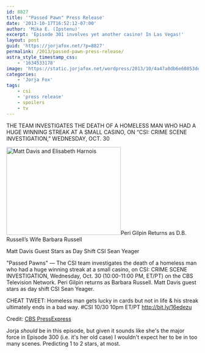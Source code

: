 ```yaml
---
id: 8827
title: '"Passed Pawn" Press Release'
date: '2013-10-17T16:52:12-07:00'
author: 'Mika E. (Ipstenu)'
excerpt: 'Episode 301 involves yet another casino! In Las Vegas!'
layout: post
guid: 'https://jorjafox.net/?p=8827'
permalink: /2013/passed-pawn-press-release/
astra_style_timestamp_css:
    - '1634533178'
image: 'https://static.jorjafox.net/wordpress/2013/10/4a47a0db6e60853dedfcfdf08a5ca2492.png'
categories:
    - 'Jorja Fox'
tags:
    - csi
    - 'press release'
    - spoilers
    - tv
---
```


THE TEAM INVESTIGATES THE DEATH OF A HOMELESS MAN WHO HAD A HUGE WINNING STREAK AT A SMALL CASINO, ON “CSI: CRIME SCENE INVESTIGATION,” WEDNESDAY, OCT. 30

<img class="alignright size-medium wp-image-8828" alt="Matt Davis and Elisabeth Harnois" src="//static.jorjafox.net/wordpress/2013/10/4a47a0db6e60853dedfcfdf08a5ca2492.png" width="300" height="231" />Peri Gilpin Returns as D.B. Russell’s Wife Barbara Russell

Matt Davis Guest Stars as Day Shift CSI Sean Yeager

"Passed Pawns" — The CSI team investigates the death of a homeless man who had a huge winning streak at a small casino, on CSI: CRIME SCENE INVESTIGATION, Wednesday, Oct. 30 (10:00-11:00 PM, ET/PT) on the CBS Television Network. Peri Gilpin returns as Barbara Russell. Matt Davis guest stars as day shift CSI Sean Yeager.

CHEAT TWEET: Homeless man gets lucky in cards but not in life &amp; his streak ultimately ends in a bad way. #CSI 10/30 10pm ET/PT http://bit.ly/16edezu

Credit: <a href="http://www.cbspressexpress.com/cbs-entertainment/releases/view?id=37011">CBS PressExpress</a>

Jorja <em>should</em> be in this episode, but given it sounds like she's the major force in Episode 300 (i.e. it's her old case) I wouldn't expect her to be in too many scenes. Predicting 1 to 2 stars, at most.
